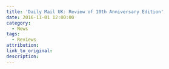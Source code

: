 ```yaml
---
title: 'Daily Mail UK: Review of 10th Anniversary Edition'
date: 2016-11-01 12:00:00
category:
  - News
tags:
  - Reviews
attribution:
link_to_original:
description:
---
```

